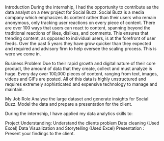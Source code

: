 Introduction
During the internship, I had the opportunity to contribute as the data analyst on a new project for Social Buzz. Social Buzz is a media company which emphasizes its content rather than their users who remain anonymous, only tracking user reactions on every piece of content. There are over 100 ways that users can react to content, spanning beyond the traditional reactions of likes, dislikes, and comments. This ensures that trending content, as opposed to individual users, is at the forefront of user feeds. Over the past 5 years they have grow quicker than they expected and required and advisory firm to help oversee the scaling process. This is were we come in.

Business Problem
Due to their rapid growth and digital nature of their core product, the amount of data that they create, collect and must analyze is huge. Every day over 100,000 pieces of content, ranging from text, images, videos and GIFs are posted. All of this data is highly unstructured and requires extremely sophisticated and expensive technology to manage and maintain.

My Job Role
Analyse the large dataset and generate insights for Social Buzz. Model the data and prepare a presentation for the client.

During the internship, I have applied my data analytics skills to:

Project Understanding: Understand the clients problem
Data cleaning (Used Excel)
Data Visualization and Storytelling (Used Excel)
Presentation : Present your findings to the client.
